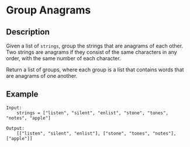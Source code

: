 # Group Anagrams

## Description

Given a list of `strings`, group the strings that are anagrams of each other.  
Two strings are anagrams if they consist of the same characters in any order, with the same number of each character.

Return a list of groups, where each group is a list that contains words that are anagrams of one another.

## Example

```
Input:
    strings = ["listen", "silent", "enlist", "stone", "tones", "notes", "apple"]

Output:
    [["listen", "silent", "enlist"], ["stone", "tones", "notes"], ["apple"]]
```